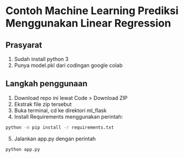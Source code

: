 # Contoh Machine Learning Prediksi Menggunakan Linear Regression

## Prasyarat

1. Sudah install python 3
1. Punya model.pkl dari codingan google colab

## Langkah penggunaan

1. Download repo ini lewat Code > Download ZIP
1. Ekstrak file zip tersebut
1. Buka terminal, cd ke direktori ml_flask
1. Install Requirements menggunakan perintah:

```bash
python -m pip install -r requirements.txt
```

5. Jalankan app.py dengan perintah

```bash
python app.py
```
